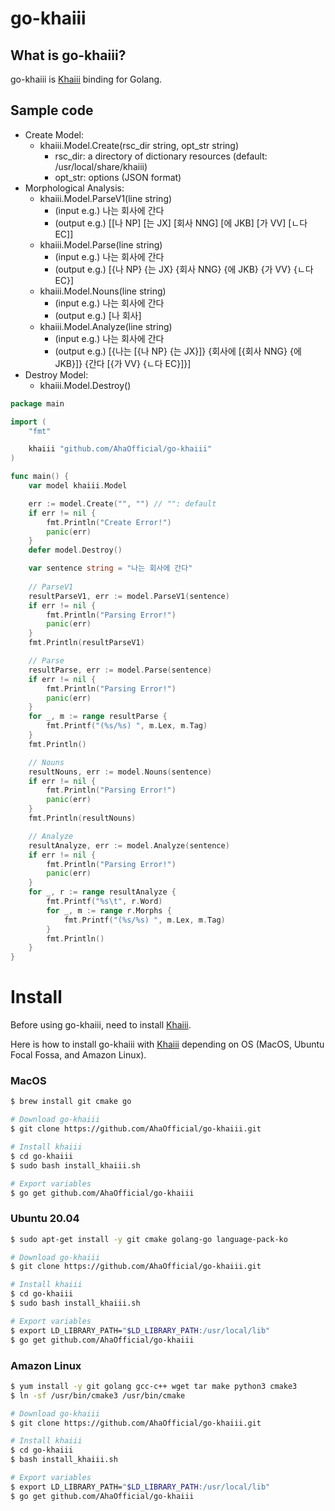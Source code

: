 # go-khaiii

## What is go-khaiii?

go-khaiii is [Khaiii](https://github.com/kakao/khaiii) binding for Golang.

## Sample code

- Create Model:
    - khaiii.Model.Create(rsc_dir string, opt_str string)
        - rsc_dir: a directory of dictionary resources (default: /usr/local/share/khaiii)
        - opt_str: options (JSON format)
- Morphological Analysis:
    - khaiii.Model.ParseV1(line string)
        - (input e.g.) 나는 회사에 간다
        - (output e.g.)
        [[나 NP] [는 JX] [회사 NNG] [에 JKB] [가 VV] [ㄴ다 EC]]
	- khaiii.Model.Parse(line string)
        - (input e.g.) 나는 회사에 간다
        - (output e.g.)
        [{나 NP} {는 JX} {회사 NNG} {에 JKB} {가 VV} {ㄴ다 EC}]
	- khaiii.Model.Nouns(line string)
        - (input e.g.) 나는 회사에 간다
        - (output e.g.)
        [나 회사]
	- khaiii.Model.Analyze(line string)
        - (input e.g.) 나는 회사에 간다
        - (output e.g.)
        [{나는 [{나 NP} {는 JX}]} {회사에 [{회사 NNG} {에 JKB}]} {간다 [{가 VV} {ㄴ다 EC}]}]
- Destroy Model:
    - khaiii.Model.Destroy()

```go
package main

import (
	"fmt"

	khaiii "github.com/AhaOfficial/go-khaiii"
)

func main() {
	var model khaiii.Model

	err := model.Create("", "") // "": default
	if err != nil {
		fmt.Println("Create Error!")
		panic(err)
	}
	defer model.Destroy()

	var sentence string = "나는 회사에 간다"
	
	// ParseV1
	resultParseV1, err := model.ParseV1(sentence)
	if err != nil {
		fmt.Println("Parsing Error!")
		panic(err)
	}
	fmt.Println(resultParseV1)

	// Parse
	resultParse, err := model.Parse(sentence)
	if err != nil {
		fmt.Println("Parsing Error!")
		panic(err)
	}
	for _, m := range resultParse {
		fmt.Printf("(%s/%s) ", m.Lex, m.Tag)
	}
	fmt.Println()

	// Nouns
	resultNouns, err := model.Nouns(sentence)
	if err != nil {
		fmt.Println("Parsing Error!")
		panic(err)
	}
	fmt.Println(resultNouns)

	// Analyze
	resultAnalyze, err := model.Analyze(sentence)
	if err != nil {
		fmt.Println("Parsing Error!")
		panic(err)
	}
	for _, r := range resultAnalyze {
		fmt.Printf("%s\t", r.Word)
		for _, m := range r.Morphs {
			fmt.Printf("(%s/%s) ", m.Lex, m.Tag)
		}
		fmt.Println()
	}
}
```

# Install

Before using go-khaiii, need to install [Khaiii](https://github.com/kakao/khaiii).

Here is how to install go-khaiii with [Khaiii](https://github.com/kakao/khaiii) depending on OS (MacOS, Ubuntu Focal Fossa, and Amazon Linux).

### MacOS

```bash
$ brew install git cmake go

# Download go-khaiii
$ git clone https://github.com/AhaOfficial/go-khaiii.git

# Install khaiii
$ cd go-khaiii
$ sudo bash install_khaiii.sh

# Export variables
$ go get github.com/AhaOfficial/go-khaiii
```

### Ubuntu 20.04

```bash
$ sudo apt-get install -y git cmake golang-go language-pack-ko

# Download go-khaiii
$ git clone https://github.com/AhaOfficial/go-khaiii.git

# Install khaiii
$ cd go-khaiii
$ sudo bash install_khaiii.sh

# Export variables
$ export LD_LIBRARY_PATH="$LD_LIBRARY_PATH:/usr/local/lib"
$ go get github.com/AhaOfficial/go-khaiii
```

### Amazon Linux

```bash
$ yum install -y git golang gcc-c++ wget tar make python3 cmake3
$ ln -sf /usr/bin/cmake3 /usr/bin/cmake

# Download go-khaiii
$ git clone https://github.com/AhaOfficial/go-khaiii.git

# Install khaiii
$ cd go-khaiii
$ bash install_khaiii.sh

# Export variables
$ export LD_LIBRARY_PATH="$LD_LIBRARY_PATH:/usr/local/lib"
$ go get github.com/AhaOfficial/go-khaiii
```
